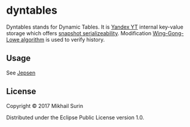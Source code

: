 # dyntables
Dyntables stands for Dynamic Tables.
It is [Yandex YT](https://events.yandex.ru/lib/talks/1091/) internal key-value storage which
offers [snapshot serializeability](http://www.cs.cornell.edu/~sowell/dbpapers/serializable_isolation.pdf).
Modification [Wing-Gong-Lowe algorithm](http://www.cs.ox.ac.uk/people/gavin.lowe/LinearizabiltyTesting/paper.pdf) is used to verify history.

## Usage

See [Jepsen](https://github.com/jepsen-io/jepsen/)

## License

Copyright © 2017 Mikhail Surin

Distributed under the Eclipse Public License version 1.0.
